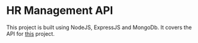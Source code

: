 # HR Management API

This project is built using NodeJS, ExpressJS and MongoDb.
It covers the API for [this](https://github.com/kapilkk/hr-management-webapp) project.
